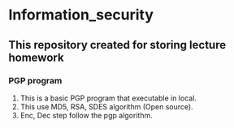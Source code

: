 # Information_security
## This repository created for storing lecture homework
### PGP program
1. This is a basic PGP program that executable in local.
2. This use MD5, RSA, SDES algorithm (Open source).
3. Enc, Dec step follow the pgp algorithm.
